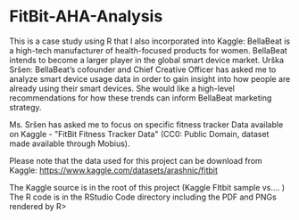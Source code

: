 # FitBit-AHA-Analysis
This is a case study using R that I also incorporated into Kaggle:
BellaBeat is a high-tech manufacturer of health-focused products for women. BellaBeat intends to become a larger player in the  global smart device market. 
Urška Sršen: BellaBeat’s cofounder and Chief Creative Officer has asked me to analyze smart device usage data in order to gain insight into how people are already using their smart devices. She would like a high-level recommendations for how these trends can inform BellaBeat marketing strategy. 

Ms. Sršen has asked me to focus on specific fitness tracker Data available on Kaggle - "FitBit Fitness Tracker Data" (CC0: Public Domain, dataset made available through Mobius).

Please note that the data used for this project can be download from Kaggle:
https://www.kaggle.com/datasets/arashnic/fitbit

The Kaggle source is in the root of this project (Kaggle FItbit sample vs....   )
The R code is in the RStudio Code directory including the PDF and PNGs rendered by R>
